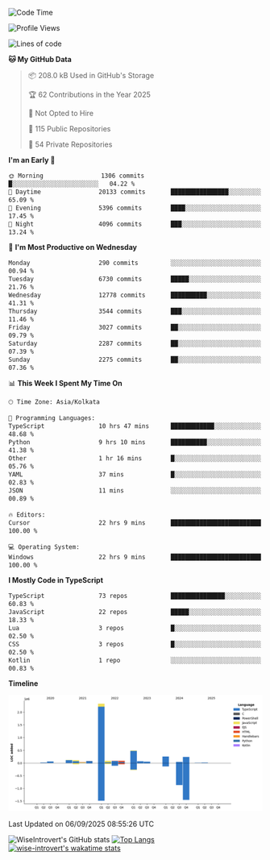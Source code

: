 <!--START_SECTION:waka-->
![Code Time](http://img.shields.io/badge/Code%20Time-2%2C492%20hrs%2027%20mins-blue)

![Profile Views](http://img.shields.io/badge/Profile%20Views-7-blue)

![Lines of code](https://img.shields.io/badge/From%20Hello%20World%20I%27ve%20Written-4.1%20million%20lines%20of%20code-blue)

**🐱 My GitHub Data** 

> 📦 208.0 kB Used in GitHub's Storage 
 > 
> 🏆 62 Contributions in the Year 2025
 > 
> 🚫 Not Opted to Hire
 > 
> 📜 115 Public Repositories 
 > 
> 🔑 54 Private Repositories 
 > 
**I'm an Early 🐤** 

```text
🌞 Morning                1306 commits        █░░░░░░░░░░░░░░░░░░░░░░░░   04.22 % 
🌆 Daytime                20133 commits       ████████████████░░░░░░░░░   65.09 % 
🌃 Evening                5396 commits        ████░░░░░░░░░░░░░░░░░░░░░   17.45 % 
🌙 Night                  4096 commits        ███░░░░░░░░░░░░░░░░░░░░░░   13.24 % 
```
📅 **I'm Most Productive on Wednesday** 

```text
Monday                   290 commits         ░░░░░░░░░░░░░░░░░░░░░░░░░   00.94 % 
Tuesday                  6730 commits        █████░░░░░░░░░░░░░░░░░░░░   21.76 % 
Wednesday                12778 commits       ██████████░░░░░░░░░░░░░░░   41.31 % 
Thursday                 3544 commits        ███░░░░░░░░░░░░░░░░░░░░░░   11.46 % 
Friday                   3027 commits        ██░░░░░░░░░░░░░░░░░░░░░░░   09.79 % 
Saturday                 2287 commits        ██░░░░░░░░░░░░░░░░░░░░░░░   07.39 % 
Sunday                   2275 commits        ██░░░░░░░░░░░░░░░░░░░░░░░   07.36 % 
```


📊 **This Week I Spent My Time On** 

```text
🕑︎ Time Zone: Asia/Kolkata

💬 Programming Languages: 
TypeScript               10 hrs 47 mins      ████████████░░░░░░░░░░░░░   48.68 % 
Python                   9 hrs 10 mins       ██████████░░░░░░░░░░░░░░░   41.38 % 
Other                    1 hr 16 mins        █░░░░░░░░░░░░░░░░░░░░░░░░   05.76 % 
YAML                     37 mins             █░░░░░░░░░░░░░░░░░░░░░░░░   02.83 % 
JSON                     11 mins             ░░░░░░░░░░░░░░░░░░░░░░░░░   00.89 % 

🔥 Editors: 
Cursor                   22 hrs 9 mins       █████████████████████████   100.00 % 

💻 Operating System: 
Windows                  22 hrs 9 mins       █████████████████████████   100.00 % 
```

**I Mostly Code in TypeScript** 

```text
TypeScript               73 repos            ███████████████░░░░░░░░░░   60.83 % 
JavaScript               22 repos            █████░░░░░░░░░░░░░░░░░░░░   18.33 % 
Lua                      3 repos             █░░░░░░░░░░░░░░░░░░░░░░░░   02.50 % 
CSS                      3 repos             █░░░░░░░░░░░░░░░░░░░░░░░░   02.50 % 
Kotlin                   1 repo              ░░░░░░░░░░░░░░░░░░░░░░░░░   00.83 % 
```



**Timeline**

![Lines of Code chart](https://raw.githubusercontent.com/wise-introvert/wise-introvert/master/assets/bar_graph.png)


 Last Updated on 06/09/2025 08:55:26 UTC
<!--END_SECTION:waka-->

![WiseIntrovert's GitHub stats](https://github-readme-stats.vercel.app/api?username=wise-introvert&count_private=true&show_icons=true)
[![Top Langs](https://github-readme-stats.vercel.app/api/top-langs/?username=wise-introvert&langs_count=10)](https://github.com/anuraghazra/github-readme-stats)
[![wise-introvert's wakatime stats](https://github-readme-stats.vercel.app/api/wakatime?username=wiseintrovert)](https://github.com/anuraghazra/github-readme-stats)

